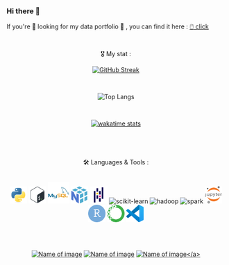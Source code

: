 ### Hi there 👋
If you're :mag_right: looking for my data portfolio :open_book: , you can find it here : [:computer_mouse: click](https://github.com/HikariJadeEmpire/Main-Repository)

#

<div align="center">
  
:medal_military: My stat :

[![GitHub Streak](http://github-readme-streak-stats.herokuapp.com?user=HikariJadeEmpire&theme=transparent&hide_border=true&mode=weekly)](https://git.io/streak-stats)

<br>

![Top Langs](https://github-readme-stats.vercel.app/api/top-langs/?username=HikariJadeEmpire&theme=transparent&layout=compact)

<br>

[![wakatime stats](https://github-readme-stats.vercel.app/api/wakatime?username=HikariJadeEmpire&theme=transparent&layout=compact)](https://github.com/anuraghazra/github-readme-stats)

</div>

#
<br>

<div align="center">

:hammer_and_wrench: Languages & Tools : <br>

<br>

<img src="https://github.com/devicons/devicon/blob/master/icons/python/python-original.svg" alt="python" width="40"/>  
<img src="https://github.com/devicons/devicon/blob/master/icons/bash/bash-original.svg" alt="bash" width="40"/>   
<img src="https://github.com/devicons/devicon/blob/master/icons/mysql/mysql-original-wordmark.svg" alt="mysql" width="50"/>       
<img src="https://github.com/devicons/devicon/blob/master/icons/numpy/numpy-original.svg" alt="numpy" width="40"/>   
<img src="https://github.com/devicons/devicon/blob/master/icons/pandas/pandas-original.svg" alt="pandas" width="40"/>   
<img src="https://github.com/HikariJadeEmpire/HikariJadeEmpire/assets/118663358/c5e0c45d-c233-46ad-802b-ab662cad435a" alt="scikit-learn" width="40"/>  
<img src="https://www.cdnlogo.com/logos/h/22/hadoop.svg" alt="hadoop" width="50"/>  
<img src="https://github.com/HikariJadeEmpire/HikariJadeEmpire/assets/118663358/79ffcd54-582c-4a31-958c-c644cef75602" alt="spark" width="40"/>   
<img src="https://github.com/devicons/devicon/blob/master/icons/jupyter/jupyter-original-wordmark.svg" alt="jupyter" width="40"/> 
<img src="https://github.com/devicons/devicon/blob/master/icons/rstudio/rstudio-plain.svg" alt="rstudio" width="40"/> 
<img src="https://github.com/devicons/devicon/blob/master/icons/anaconda/anaconda-original.svg" alt="anaconda" width="40"/> 
<img src="https://github.com/devicons/devicon/blob/master/icons/vscode/vscode-original.svg" alt="vscode" width="40"/> 



<br><br>
  
<a href="https://github.com/HikariJadeEmpire/Main-Repository">![Name of image](https://img.shields.io/badge/Github-portfolio-green?style=f?style=flat-square&logo=github&logoColor=white)</a>
<a href="https://www.linkedin.com/in/hikarii/">![Name of image](https://img.shields.io/badge/LinkedIn-hikari-blue?style=f?style=flat-square&logo=linkedin&logoColor=white)</a>
<a href="https://www.instagram.com/hikarii.19/">![Name of image](https://img.shields.io/badge/instagram-hikari.19-rgb(222,49,99)?style=f?style=flat-square&logo=instagram&logoColor=white)</a>

</div>

<!--
**HikariJadeEmpire/HikariJadeEmpire** is a ✨ _special_ ✨ repository because its `README.md` (this file) appears on your GitHub profile.

Here are some ideas to get you started:

- 🔭 I’m currently working on ...
- 🌱 I’m currently learning ...
- 👯 I’m looking to collaborate on ...
- 🤔 I’m looking for help with ...
- 💬 Ask me about ...
- 📫 How to reach me: ...
- 😄 Pronouns: ...
- ⚡ Fun fact: ...
-->
